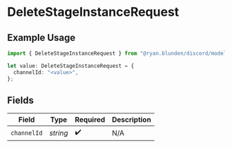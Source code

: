 # DeleteStageInstanceRequest

## Example Usage

```typescript
import { DeleteStageInstanceRequest } from "@ryan.blunden/discord/models/operations";

let value: DeleteStageInstanceRequest = {
  channelId: "<value>",
};
```

## Fields

| Field              | Type               | Required           | Description        |
| ------------------ | ------------------ | ------------------ | ------------------ |
| `channelId`        | *string*           | :heavy_check_mark: | N/A                |